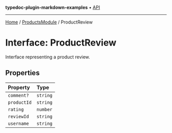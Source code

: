**typedoc-plugin-markdown-examples** • [API](../../README.md)

***

[Home](../../README.md) / [ProductsModule](../README.md) / ProductReview

# Interface: ProductReview

Interface representing a product review.

## Properties

| Property | Type |
| :------ | :------ |
| `comment?` | `string` |
| `productId` | `string` |
| `rating` | `number` |
| `reviewId` | `string` |
| `username` | `string` |
